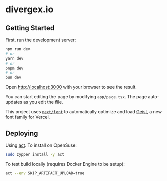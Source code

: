 # divergex.io

## Getting Started

First, run the development server:

```bash
npm run dev
# or
yarn dev
# or
pnpm dev
# or
bun dev
```

Open [http://localhost:3000](http://localhost:3000) with your browser to see the result.

You can start editing the page by modifying `app/page.tsx`. The page auto-updates as you edit the file.

This project uses [`next/font`](https://nextjs.org/docs/app/building-your-application/optimizing/fonts) to automatically optimize and load [Geist](https://vercel.com/font), a new font family for Vercel.

## Deploying

Using [act](https://nektosact.com/installation/). To install on OpenSuse:

```bash
sudo zypper install -y act
```

To test build locally (requires Docker Engine to be setup):

```bash
act --env SKIP_ARTIFACT_UPLOAD=true
```
